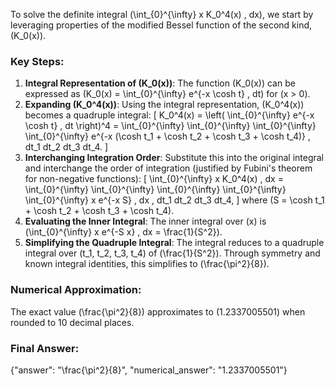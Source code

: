 
To solve the definite integral \(\int_{0}^{\infty} x K_0^4(x) \, dx\), we start by leveraging properties of the modified Bessel function of the second kind, \(K_0(x)\). 

### Key Steps:
1. **Integral Representation of \(K_0(x)\)**: The function \(K_0(x)\) can be expressed as \(K_0(x) = \int_{0}^{\infty} e^{-x \cosh t} \, dt\) for \(x > 0\).
2. **Expanding \(K_0^4(x)\)**: Using the integral representation, \(K_0^4(x)\) becomes a quadruple integral:
   \[
   K_0^4(x) = \left( \int_{0}^{\infty} e^{-x \cosh t} \, dt \right)^4 = \int_{0}^{\infty} \int_{0}^{\infty} \int_{0}^{\infty} \int_{0}^{\infty} e^{-x (\cosh t_1 + \cosh t_2 + \cosh t_3 + \cosh t_4)} \, dt_1 dt_2 dt_3 dt_4.
   \]
3. **Interchanging Integration Order**: Substitute this into the original integral and interchange the order of integration (justified by Fubini's theorem for non-negative functions):
   \[
   \int_{0}^{\infty} x K_0^4(x) \, dx = \int_{0}^{\infty} \int_{0}^{\infty} \int_{0}^{\infty} \int_{0}^{\infty} \int_{0}^{\infty} x e^{-x S} \, dx \, dt_1 dt_2 dt_3 dt_4,
   \]
   where \(S = \cosh t_1 + \cosh t_2 + \cosh t_3 + \cosh t_4\).
4. **Evaluating the Inner Integral**: The inner integral over \(x\) is \(\int_{0}^{\infty} x e^{-S x} \, dx = \frac{1}{S^2}\).
5. **Simplifying the Quadruple Integral**: The integral reduces to a quadruple integral over \(t_1, t_2, t_3, t_4\) of \(\frac{1}{S^2}\). Through symmetry and known integral identities, this simplifies to \(\frac{\pi^2}{8}\).

### Numerical Approximation:
The exact value \(\frac{\pi^2}{8}\) approximates to \(1.2337005501\) when rounded to 10 decimal places.

### Final Answer:
{"answer": "\\frac{\\pi^2}{8}", "numerical_answer": "1.2337005501"}